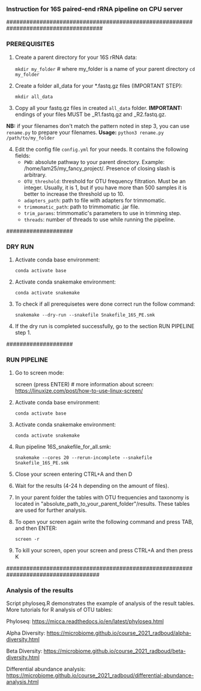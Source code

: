 ### Instruction for 16S paired-end rRNA pipeline on CPU server

#####################################################################################
### PREREQUISITES

1. Create a parent directory for your 16S rRNA data:

	`mkdir my_folder`	# where my_folder is a name of your parent directory
	`cd my_folder`
	
2. Create a folder all_data for your *.fastq.gz files (IMPORTANT STEP):

	`mkdir all_data`	
	
3. Copy all your fastq.gz files in created `all_data` folder. **IMPORTANT:** endings of your files MUST be _R1.fastq.gz and _R2.fastq.gz.

**NB:** if your filenames don't match the pattern noted in step 3, you can use `rename.py` to prepare your filenames. **Usage:** `python3 rename.py /path/to/my_folder` 

4. Edit the config file `config.yml` for your needs. It contains the following fields:
	* `PWD`: absolute pathway to your parent directory. Example: /home/lam25/my_fancy_project/. Presence of closing slash is arbitrary.
	* `OTU_threshold`: threshold for OTU frequency filtration. Must be an integer. Usually, it is 1, but if you have more than 500 samples it is better to increase the threshold up to 10.
	* `adapters_path`: path to file with adapters for trimmomatic.
	* `trimmomatic_path`: path to trimmomatic .jar file.
	* `trim_params`: trimmomatic's parameters to use in trimming step.
	* `threads`: number of threads to use while running the pipeline.


####################
### DRY RUN

1. Activate conda base environment:

	`conda activate base`

2. Activate conda snakemake environment:

	`conda activate snakemake`

3. To check if all prerequisetes were done correct run the follow command:

	`snakemake --dry-run --snakefile Snakefile_16S_PE.smk`

4. If the dry run is completed successfully, go to the section RUN PIPELINE step 1.


####################
### RUN PIPELINE

1. Go to screen mode:

	screen (press ENTER) # more information about screen: https://linuxize.com/post/how-to-use-linux-screen/

2. Activate conda base environment:

	`conda activate base`

3. Activate conda snakemake environment:

	`conda activate snakemake`
	
4. Run pipeline 16S_snakefile_for_all.smk:
	
	`snakemake --cores 20 --rerun-incomplete --snakefile Snakefile_16S_PE.smk`
	
5. Close your screen entering CTRL+A and then D
	
6. Wait for the results (4-24 h depending on the amount of files).

7. In your parent folder the tables with OTU frequencies and taxonomy is located in "absolute_path_to_your_parent_folder"/results. These tables are used for further analysis.

8. To open your screen again write the following command and press TAB, and then ENTER:

	`screen -r` 
	
9. To kill your screen, open your screen and press CTRL+A and then press K
	
####################################################################################
### Analysis of the results
Script phyloseq.R demonstrates the example of analysis of the result tables.
More tutorials for R analysis of OTU tables:

Phyloseq: https://micca.readthedocs.io/en/latest/phyloseq.html

Alpha Diversity: https://microbiome.github.io/course_2021_radboud/alpha-diversity.html

Beta Diversity: https://microbiome.github.io/course_2021_radboud/beta-diversity.html

Differential abundance analysis: https://microbiome.github.io/course_2021_radboud/differential-abundance-analysis.html
